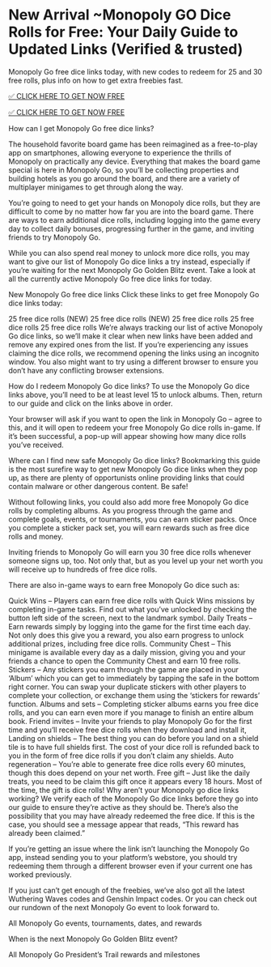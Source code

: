 # New Arrival ~Monopoly GO Dice Rolls for Free: Your Daily Guide to Updated Links (Verified & trusted)

Monopoly Go free dice links today, with new codes to redeem for 25 and 30 free rolls, plus info on how to get extra freebies fast.

[✅ CLICK HERE TO GET NOW FREE
](https://appbitly.com/Monopoly-Go-Dice)

[✅ CLICK HERE TO GET NOW FREE
](https://appbitly.com/Monopoly-Go-Dice)

How can I get Monopoly Go free dice links?

The household favorite board game has been reimagined as a free-to-play app on smartphones, allowing everyone to experience the thrills of Monopoly on practically any device. Everything that makes the board game special is here in Monopoly Go, so you’ll be collecting properties and building hotels as you go around the board, and there are a variety of multiplayer minigames to get through along the way.


You’re going to need to get your hands on Monopoly dice rolls, but they are difficult to come by no matter how far you are into the board game. There are ways to earn additional dice rolls, including logging into the game every day to collect daily bonuses, progressing further in the game, and inviting friends to try Monopoly Go.



While you can also spend real money to unlock more dice rolls, you may want to give our list of Monopoly Go dice links a try instead, especially if you’re waiting for the next Monopoly Go Golden Blitz event. Take a look at all the currently active Monopoly Go free dice links for today.

New Monopoly Go free dice links
Click these links to get free Monopoly Go dice links today:


25 free dice rolls (NEW)
25 free dice rolls (NEW)
25 free dice rolls
25 free dice rolls
25 free dice rolls
We’re always tracking our list of active Monopoly Go dice links, so we’ll make it clear when new links have been added and remove any expired ones from the list. If you’re experiencing any issues claiming the dice rolls, we recommend opening the links using an incognito window. You also might want to try using a different browser to ensure you don’t have any conflicting browser extensions.

How do I redeem Monopoly Go dice links?
To use the Monopoly Go dice links above, you’ll need to be at least level 15 to unlock albums. Then, return to our guide and click on the links above in order.

Your browser will ask if you want to open the link in Monopoly Go – agree to this, and it will open to redeem your free Monopoly Go dice rolls in-game. If it’s been successful, a pop-up will appear showing how many dice rolls you’ve received.

Where can I find new safe Monopoly Go dice links?
Bookmarking this guide is the most surefire way to get new Monopoly Go dice links when they pop up, as there are plenty of opportunists online providing links that could contain malware or other dangerous content. Be safe!

Without following links, you could also add more free Monopoly Go dice rolls by completing albums. As you progress through the game and complete goals, events, or tournaments, you can earn sticker packs. Once you complete a sticker pack set, you will earn rewards such as free dice rolls and money.

Inviting friends to Monopoly Go will earn you 30 free dice rolls whenever someone signs up, too. Not only that, but as you level up your net worth you will receive up to hundreds of free dice rolls.

There are also in-game ways to earn free Monopoly Go dice such as:


Quick Wins – Players can earn free dice rolls with Quick Wins missions by completing in-game tasks. Find out what you’ve unlocked by checking the button left side of the screen, next to the landmark symbol.
Daily Treats – Earn rewards simply by logging into the game for the first time each day. Not only does this give you a reward, you also earn progress to unlock additional prizes, including free dice rolls.
Community Chest – This minigame is available every day as a daily mission, giving you and your friends a chance to open the Community Chest and earn 10 free rolls.
Stickers – Any stickers you earn through the game are placed in your ‘Album’ which you can get to immediately by tapping the safe in the bottom right corner. You can swap your duplicate stickers with other players to complete your collection, or exchange them using the ‘stickers for rewards’ function.
Albums and sets – Completing sticker albums earns you free dice rolls, and you can earn even more if you manage to finish an entire album book.
Friend invites – Invite your friends to play Monopoly Go for the first time and you’ll receive free dice rolls when they download and install it,
Landing on shields – The best thing you can do before you land on a shield tile is to have full shields first. The cost of your dice roll is refunded back to you in the form of free dice rolls if you don’t claim any shields.
Auto regeneration – You’re able to generate free dice rolls every 60 minutes, though this does depend on your net worth.
Free gift – Just like the daily treats, you need to be claim this gift once it appears every 18 hours. Most of the time, the gift is dice rolls!
Why aren’t your Monopoly go dice links working?
We verify each of the Monopoly Go dice links before they go into our guide to ensure they’re active as they should be. There’s also the possibility that you may have already redeemed the free dice. If this is the case, you should see a message appear that reads, “This reward has already been claimed.”

If you’re getting an issue where the link isn’t launching the Monopoly Go app, instead sending you to your platform’s webstore, you should try redeeming them through a different browser even if your current one has worked previously.

If you just can’t get enough of the freebies, we’ve also got all the latest Wuthering Waves codes and Genshin Impact codes. Or you can check out our rundown of the next Monopoly Go event to look forward to.

All Monopoly Go events, tournaments, dates, and rewards

When is the next Monopoly Go Golden Blitz event?

All Monopoly Go President’s Trail rewards and milestones
